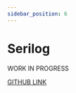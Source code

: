 ```yaml
---
sidebar_position: 6
---
```


# Serilog

WORK IN PROGRESS

[GITHUB LINK](https://github.com/serilog/serilog)